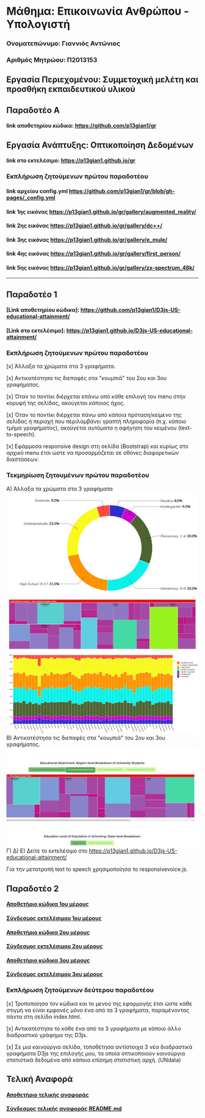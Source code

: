 # Μάθημα: Επικοινωνία Ανθρώπου - Υπολογιστή
 
### Ονοματεπώνυμο: Γιαννιός Αντώνιος
### Αριθμός Μητρώου: Π2013153

## Εργασία Περιεχομένου: Συμμετοχική μελέτη και προσθήκη εκπαιδευτικού υλικού

## Παραδοτέο Α

#### link αποθετηρίου κώδικα: https://github.com/p13gian1/gr

## Εργασία Ανάπτυξης: Οπτικοποίηση Δεδομένων
#### link στο εκτελέσιμο: https://p13gian1.github.io/gr

### Εκπλήρωση ζητούμενων πρώτου παραδοτέου

#### link  αρχείου config.yml https://github.com/p13gian1/gr/blob/gh-pages/_config.yml

#### link 1ης εικόνας https://p13gian1.github.io/gr/gallery/augmented_reality/

#### link 2ης εικόνας https://p13gian1.github.io/gr/gallery/dc++/

#### link 3ης εικόνας https://p13gian1.github.io/gr/gallery/e_mule/

#### link 4ης εικόνας https://p13gian1.github.io/gr/gallery/first_person/

#### link 5ης εικόνας https://p13gian1.github.io/gr/gallery/zx-spectrum_48k/

-------------------------------------------------------------------------------------------

## Παραδοτέο 1

#### [Link αποθετηρίου κώδικα]: https://github.com/p13gian1/D3js-US-educational-attainment/
#### [Link στο εκτελέσιμο]: https://p13gian1.github.io/D3js-US-educational-attainment/

### Εκπλήρωση ζητούμενων πρώτου παραδοτέου

[x] Άλλαξα τα χρώματα στα 3 γραφήματα.

[x] Αντικατέστησα τις διεπαφές στα "κουμπιά" του 2ου και 3ου γραφήματος.

[x] Όταν το ποντίκι διέρχεται επάνω από κάθε επιλογή του menu στην κορυφή της σελίδας, ακούγεται κάποιος ήχος.

[x] Όταν το ποντίκι διέρχεται πάνω από κάποια πρόταση/κείμενο της σελίδας ή περιοχή που περιλαμβάνει γραπτή πληροφορία (π.χ. κάποιο τμήμα     γραφήματος), ακούγεται αυτόματα η αφήγηση του κειμένου (text-to-speech).

[x] Εφάρμοσα responsive design στη σελίδα (Bootstrap) και κυρίως στο αρχικό menu έτσι ώστε να προσαρμόζεται σε οθόνες διαφορετικών διαστάσεων.

### Τεκμηρίωση ζητουμένων πρώτου παραδοτέου

Α) Άλλαξα τα χρώματα στα 3 γραφήματα
![Screenshot](PieChart.JPG)
![Screenshot](chart.JPG)
![Screenshot](State.JPG)
Β) Αντικατέστησα τις διεπαφές στα "κουμπιά" του 2ου και 3ου γραφήματος.
![Screenshot](Buttons.jpg)
Γ) Δ) Ε) Δείτε το εκτελέσιμο στο https://p13gian1.github.io/D3js-US-educational-attainment/

Για την μετατροπή text to speech χρησιμοποίησα το responsivevoice.js.

## Παραδοτέο 2

#### [Αποθετήριο κώδικα 1ου μέρους]( https://github.com/p13gian1/D3js-US-educational-attainment)
#### [Σύνδεσμος εκτελέσιμου  1ου μέρους ]( https://p13gian1.github.io/D3js-US-educational-attainment/)

#### [Αποθετήριο κώδικα 2ου μέρους](https://github.com/p13gian1/D3js-US-educational-attainment-part2)
#### [Σύνδεσμος εκτελέσιμου  2ου μέρους](https://p13gian1.github.io/D3js-US-educational-attainment-part2/)

#### [Αποθετήριο κώδικα 3ου μέρους](https://github.com/p13gian1/D3js-US-educational-attainment-part3)
#### [Σύνδεσμος εκτελέσιμου  3ου μέρους ]( https://p13gian1.github.io/D3js-US-educational-attainment-part3/)

### Εκπλήρωση ζητούμενων δεύτερου παραδοτέου

[x] Τροποποίησα τον κώδικα και το μενού της εφαρμογής έτσι ώστε κάθε στιγμή να είναι εμφανές μόνο ένα από τα 3 γραφήματα, παραμένοντας πάντα στη σελίδα index.html.

[x] Αντικατέστησα το κάθε ένα από τα 3 γραφήματα με κάποιο άλλο διαδραστικό γράφημα της D3js.

[x] Σε μια καινούργια σελίδα, τοποθέτησα αντίστοιχα 3 νέα διαδραστικά γραφήματα D3js της επιλογής μου, τα οποία οπτικοποιούν καινούργια στατιστικά δεδομένα από κάποια επίσημη στατιστική αρχή. (UNdata) 

## Τελική Αναφορά

#### [Αποθετήριο τελικής αναφοράς](https://github.com/p13gian1/Final-Report-HCI)
#### [Σύνδεσμος τελικής αναφοράς README.md](https://github.com/p13gian1/Final-Report-HCI/blob/master/README.md)

